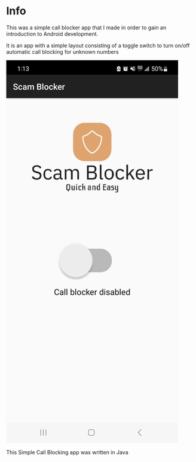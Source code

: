 # Info

This was a simple call blocker app that I made in order to gain an introduction to Android development.

It is an app with a simple layout consisting of a toggle switch to turn on/off automatic call blocking for unknown numbers

![Demo](/app/home_img.jpg)

This Simple Call Blocking app was written in Java
